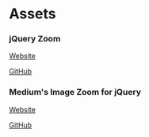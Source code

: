 # Assets

### jQuery Zoom
[Website](http://www.jacklmoore.com/zoom/)

[GitHub](https://github.com/jackmoore/zoom)

### Medium's Image Zoom for jQuery
[Website](https://fat.github.io/zoom.js/)

[GitHub](https://github.com/fat/zoom.js)
